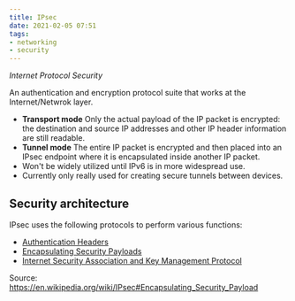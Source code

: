 ```yaml
---
title: IPsec
date: 2021-02-05 07:51
tags:
- networking
- security
---
```


_Internet Protocol Security_

An authentication and encryption protocol suite that works at the
Internet/Netwrok layer. 

* **Transport mode**
	Only the actual payload of the IP packet is encrypted: the destination and
	source IP addresses and other IP header information are still readable.
* **Tunnel mode**
	The entire IP packet is encrypted and then placed into an IPsec endpoint where
	it is encapsulated inside another IP packet. 
* Won't be widely utilized until IPv6 is in more widespread use.
* Currently only really used for creating secure tunnels between devices.

## Security architecture

IPsec uses the following protocols to perform various functions:

* [Authentication Headers](20220221080352-authentication-headers.md)
* [Encapsulating Security Payloads](20220221080412-encapsulating-security-payloads.md)
* [Internet Security Association and Key Management Protocol](20211222062102-internet-security-association-and-key-management-protocol.md)

Source: https://en.wikipedia.org/wiki/IPsec#Encapsulating_Security_Payload
